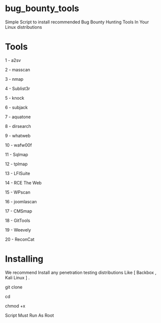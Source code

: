 # bug_bounty_tools  

Simple Script to install recommended Bug Bounty Hunting Tools In Your Linux distributions

# Tools 

1 - a2sv

2 - masscan

3 - nmap 

4 - Sublist3r

5 - knock

6 - subjack

7 - aquatone

8 - dirsearch

9 - whatweb

10 - wafw00f

11 - Sqlmap 

12 - tplmap 

13 - LFISuite

14 - RCE The Web 

15 - WPscan 

16 - joomlascan

17 - CMSmap 

18 - GitTools

19 - Weevely 

20 - ReconCat 

# Installing

We recommend Install any penetration testing distributions Like [ Backbox , Kali Linux ] .

git clone 

cd 

chmod +x 


Script Must Run As Root 

